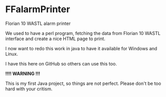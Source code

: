 # FFalarmPrinter
Florian 10 WASTL alarm printer

We used to have a perl program, fetching the data from Florian 10 WASTL interface and create a nice HTML page to print.

I now want to redo this work in java to have it available for Windows and Linux.

I have this here on GitHub so others can use this too.

<b>!!!! WARNING !!!</b>

This is my first Java project, so things are not perfect. Please don't be too hard with your critism.
